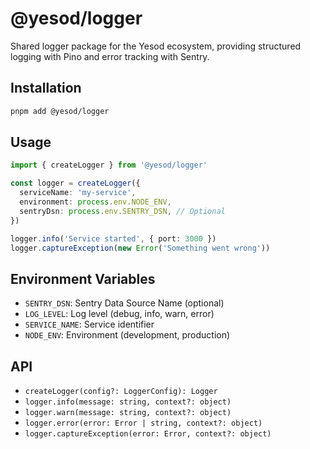 # @yesod/logger

Shared logger package for the Yesod ecosystem, providing structured logging with Pino and error tracking with Sentry.

## Installation

```bash
pnpm add @yesod/logger
```

## Usage

```ts
import { createLogger } from '@yesod/logger'

const logger = createLogger({
  serviceName: 'my-service',
  environment: process.env.NODE_ENV,
  sentryDsn: process.env.SENTRY_DSN, // Optional
})

logger.info('Service started', { port: 3000 })
logger.captureException(new Error('Something went wrong'))
```

## Environment Variables

- `SENTRY_DSN`: Sentry Data Source Name (optional)
- `LOG_LEVEL`: Log level (debug, info, warn, error)
- `SERVICE_NAME`: Service identifier
- `NODE_ENV`: Environment (development, production)

## API

- `createLogger(config?: LoggerConfig): Logger`
- `logger.info(message: string, context?: object)`
- `logger.warn(message: string, context?: object)`
- `logger.error(error: Error | string, context?: object)`
- `logger.captureException(error: Error, context?: object)`